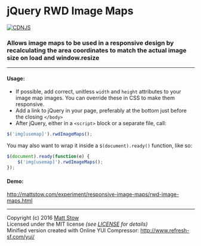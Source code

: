 # jQuery RWD Image Maps
[![CDNJS](https://img.shields.io/cdnjs/v/jQuery-rwdImageMaps.svg)](https://cdnjs.com/libraries/jQuery-rwdImageMaps)

### Allows image maps to be used in a responsive design by recalculating the area coordinates to match the actual image size on load and window.resize

---

#### Usage:

* If possible, add correct, unitless `width` and `height` attributes to your image map images. You can override these in CSS to make them responsive.
* Add a link to jQuery in your page, preferably at the bottom just before the closing `</body>`
* After jQuery, either in a `<script>` block or a separate file, call:

```js
$('img[usemap]').rwdImageMaps();
```

You may also want to wrap it inside a `$(document).ready()` function, like so:

```js
$(document).ready(function(e) {
    $('img[usemap]').rwdImageMaps();
});
```

#### Demo:

http://mattstow.com/experiment/responsive-image-maps/rwd-image-maps.html

---

Copyright (c) 2016 [Matt Stow](http://mattstow.com)  
Licensed under the MIT license *(see [LICENSE](https://github.com/stowball/jQuery-rwdImageMaps/blob/master/LICENSE) for details)*  
Minified version created with Online YUI Compressor: http://www.refresh-sf.com/yui/
